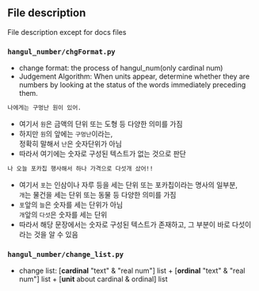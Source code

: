 ## File description

File description except for docs files

<!-- ### `./run.py`

- test script: input your text in `line 5` -->

### `hangul_number/chgFormat.py`

- change format: the process of hangul_num(only cardinal num)
- Judgement Algorithm: When units appear, determine whether they are numbers by looking at the status of the words immediately preceding them.

```bash
나에게는 구멍난 원이 있어.
```

- 여기서 `원`은 금액의 단위 또는 도형 등 다양한 의미를 가짐
- 하지만 `원`의 앞에는 `구멍난`이라는,<br>정확히 말해서 `난`은 숫자단위가 아님
- 따라서 여기에는 숫자로 구성된 텍스트가 없는 것으로 판단

```bash
나 오늘 포카칩 행사해서 하나 가격으로 다섯개 샀어!!
```

- 여기서 `포`는 인삼이나 자루 등을 세는 단위 또는 포카칩이라는 명사의 일부분,<br>`개`는 물건을 세는 단위 또는 동물 등 다양한 의미를 가짐
- `포`앞의 `늘`은 숫자를 세는 단위가 아님<br>`개`앞의 `다섯`은 숫자를 세는 단위
- 따라서 해당 문장에서는 숫자로 구성된 텍스트가 존재하고, 그 부분이 바로 다섯이라는 것을 알 수 있음

### `hangul_number/change_list.py`

- change list: [**cardinal** "text" & "real num"] list + [**ordinal** "text" & "real num"] list + [**unit** about cardinal & ordinal] list
